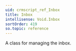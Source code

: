 ```yaml
---
uid: crmscript_ref_Inbox
title: Inbox
intellisense: Void.Inbox
sortOrder: 419
so.topic: reference
---
```


A class for managing the inbox.
